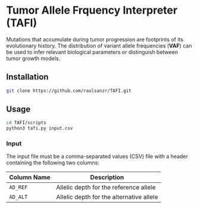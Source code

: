 # Tumor Allele Frquency Interpreter (TAFI)

Mutations that accumulate during tumor progression are footprints of its evolutionary history. The distribution of variant allele frequencies (**VAF**) can be used to infer relevant biological parameters or distinguish between tumor growth models.


## Installation

```bash
git clone https://github.com/raulsanzr/TAFI.git
```

## Usage

```bash
cd TAFI/scripts
python3 tafi.py input.csv
```

### Input

The input file must be a comma-separated values (CSV) file with a header containing the following two columns:

| Column Name | Description |
|-------------|-------------|
| `AD_REF`    | Allelic depth for the reference allele |
| `AD_ALT`    | Allelic depth for the alternative allele |

